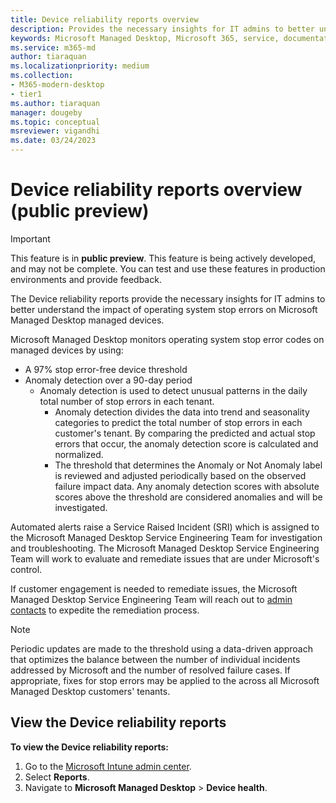 ```yaml
---
title: Device reliability reports overview
description: Provides the necessary insights for IT admins to better understand the impact of operating system stop errors on managed devices
keywords: Microsoft Managed Desktop, Microsoft 365, service, documentation
ms.service: m365-md
author: tiaraquan
ms.localizationpriority: medium
ms.collection: 
- M365-modern-desktop
- tier1
ms.author: tiaraquan
manager: dougeby
ms.topic: conceptual
msreviewer: vigandhi
ms.date: 03/24/2023
---
```


# Device reliability reports overview (public preview)

> [!IMPORTANT]
> This feature is in **public preview**. This feature is being actively developed, and may not be complete. You can test and use these features in production environments and provide feedback.

The Device reliability reports provide the necessary insights for IT admins to better understand the impact of operating system stop errors on Microsoft Managed Desktop managed devices.

Microsoft Managed Desktop monitors operating system stop error codes on managed devices by using:

- A 97% stop error-free device threshold
- Anomaly detection over a 90-day period
    - Anomaly detection is used to detect unusual patterns in the daily total number of stop errors in each tenant.
        - Anomaly detection divides the data into trend and seasonality categories to predict the total number of stop errors in each customer's tenant. By comparing the predicted and actual stop errors that occur, the anomaly detection score is calculated and normalized.
        - The threshold that determines the Anomaly or Not Anomaly label is reviewed and adjusted periodically based on the observed failure impact data. Any anomaly detection scores with absolute scores above the threshold are considered anomalies and will be investigated.

Automated alerts raise a Service Raised Incident (SRI) which is assigned to the Microsoft Managed Desktop Service Engineering Team for investigation and troubleshooting. The Microsoft Managed Desktop Service Engineering Team will work to evaluate and remediate issues that are under Microsoft's control.

If customer engagement is needed to remediate issues, the Microsoft Managed Desktop Service Engineering Team will reach out to [admin contacts](../prepare/add-admin-contacts.md) to expedite the remediation process.

> [!NOTE]
> Periodic updates are made to the threshold using a data-driven approach that optimizes the balance between the number of individual incidents addressed by Microsoft and the number of resolved failure cases. If appropriate, fixes for stop errors may be applied to the across all Microsoft Managed Desktop customers' tenants.

## View the Device reliability reports

**To view the Device reliability reports:**

1. Go to the [Microsoft Intune admin center](https://go.microsoft.com/fwlink/?linkid=2109431).
2. Select **Reports**.
3. Navigate to **Microsoft Managed Desktop** > **Device health**.
